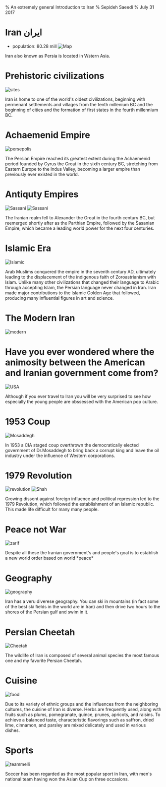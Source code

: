 % An extremely general Introduction to Iran
% Sepideh Saeedi
% July 31 2017

# Iran ایران
* population: 80.28 mill
![Map](images/Presentation-images/map.jpg)
<aside class="notes">
Iran also known as Persia is located in Wstern Asia.
</aside>

# Prehistoric civilizations
![sites](images/Presentation-images/sites.jpg)
<aside class="notes">
Iran is home to one of the world's oldest civilizations, beginning with permenant settlements and villages from the tenth millenium BC and the beginning of cities and the formation of first states in the fourth millennium BC. 
</aside>

# Achaemenid Empire
![persepolis](images/Presentation-images/Persepolis.jpg)
<aside class="notes">
The Persian Empire reached its greatest extent during the Achaemenid period founded by Cyrus the Great in the sixth century BC, stretching from Eastern Europe to the Indus Valley, becoming a larger empire than previously ever existed in the world.
</aside>

# Antiquty Empires
![Sassani](images/Presentation-images/Sassani)
![Sassani](images/Presentation-images/Sassani1)
<aside class="notes">
The Iranian realm fell to Alexander the Great in the fourth century BC, but reemerged shortly after as the Parthian Empire, followed by the Sasanian Empire, which became a leading world power for the next four centuries.
</aside>

# Islamic Era
![Islamic](images/Presentation-images/Islamic.jpg)
<aside class="notes">
Arab Muslims conquered the empire in the seventh century AD, ultimately leading to the displacement of the indigenous faith of Zoroastrianism  with Islam. Unlike many other civilizations that changed their language to Arabic through accepting Islam, the Persian language never changed in Iran. Iran made major contributions to the Islamic Golden Age that followed, producing many influential figures in art and science.
</aside>

# The Modern Iran
![modern](images/Presentation-images/modern.jpg)

# Have you ever wondered where the animosity between the American and Iranian government come from?
![USA](images/Presentation-images/USA.jpg)
<aside class="notes">
Although if you ever travel to Iran you will be very surprised to see how especially the young people are obssessed with the American pop culture.
</aside>

# 1953 Coup
![Mosaddegh](images/Presentation-images/mohammadMosaddegh.jpg)
<aside class="notes">
In 1953 a CIA staged coup overthrown the democratically elected government of Dr.Mosaddegh to bring back a corrupt king and leave the oil industry under the influence of Western corporations.
</aside>

# 1979 Revolution
![revolution](images/Presentation-images/revolution.jpg)
![Shah](images/Presentation-images/Shah.jpg)
<aside class="notes">
 Growing dissent against foreign influence and political repression led to the 1979 Revolution, which followed the establishment of an Islamic republic. This made life difficult for many many people.
</aside>

# Peace not War 
![zarif](images/Presentation-images/zarif.jpg)
<aside class="notes">
Despite all these  the Iranian government's  and people's goal is to establish a new world order based on world *peace*
</aside>

# Geography
![geography](images/Presentation-images/geography.jpg)
<aside class="notes">
Iran has a veru diverese geography. You can ski in mountains (in fact some of the best ski fields in the world are in Iran) and then drive two hours to the shores of the Persian gulf and swim in it.
</aside>

# Persian Cheetah
![Cheetah](images/Presentation-images/Cheetah.jpg)
<aside class="notes">
The wildlife of Iran is composed of several animal species the most famous one and my favorite Persian Cheetah.
</aside>

# Cuisine 
![food](images/Presentation-images/Persian-food.jpg)
<aside class="notes">
Due to its variety of ethnic groups and the influences from the neighboring cultures, the cuisine of Iran is diverse. Herbs are frequently used, along with fruits such as plums, pomegranate, quince, prunes, apricots, and raisins. To achieve a balanced taste, characteristic flavorings such as saffron, dried lime, cinnamon, and parsley are mixed delicately and used in various dishes.
</aside>

# Sports
![teammelli](images/Presentation-images/TeamMelli.jpg)
<aside class="notes">
 Soccer has been regarded as the most popular sport in Iran, with men's national team having won the Asian Cup on three occasions.
</aside>